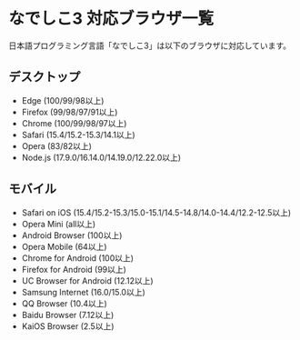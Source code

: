 # なでしこ3 対応ブラウザ一覧

日本語プログラミング言語「なでしこ3」は以下のブラウザに対応しています。

## デスクトップ

- Edge (100/99/98以上)
- Firefox (99/98/97/91以上)
- Chrome (100/99/98/97以上)
- Safari (15.4/15.2-15.3/14.1以上)
- Opera (83/82以上)
- Node.js (17.9.0/16.14.0/14.19.0/12.22.0以上)

## モバイル

- Safari on iOS (15.4/15.2-15.3/15.0-15.1/14.5-14.8/14.0-14.4/12.2-12.5以上)
- Opera Mini (all以上)
- Android Browser (100以上)
- Opera Mobile (64以上)
- Chrome for Android (100以上)
- Firefox for Android (99以上)
- UC Browser for Android (12.12以上)
- Samsung Internet (16.0/15.0以上)
- QQ Browser (10.4以上)
- Baidu Browser (7.12以上)
- KaiOS Browser (2.5以上)
